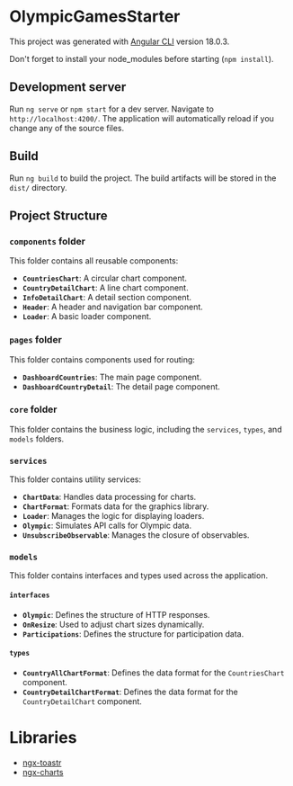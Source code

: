 # OlympicGamesStarter

This project was generated with [Angular CLI](https://github.com/angular/angular-cli) version 18.0.3.

Don't forget to install your node_modules before starting (`npm install`).

## Development server

Run `ng serve` or `npm start` for a dev server. Navigate to `http://localhost:4200/`. The application will automatically reload if you change any of the source files.

## Build

Run `ng build` to build the project. The build artifacts will be stored in the `dist/` directory.

## Project Structure

### `components` folder
This folder contains all reusable components:
- **`CountriesChart`**: A circular chart component.
- **`CountryDetailChart`**: A line chart component.
- **`InfoDetailChart`**: A detail section component.
- **`Header`**: A header and navigation bar component.
- **`Loader`**: A basic loader component.

### `pages` folder
This folder contains components used for routing:
- **`DashboardCountries`**: The main page component.
- **`DashboardCountryDetail`**: The detail page component.

### `core` folder
This folder contains the business logic, including the `services`, `types`, and `models` folders.

### `services`
This folder contains utility services:
- **`ChartData`**: Handles data processing for charts.
- **`ChartFormat`**: Formats data for the graphics library.
- **`Loader`**: Manages the logic for displaying loaders.
- **`Olympic`**: Simulates API calls for Olympic data.
- **`UnsubscribeObservable`**: Manages the closure of observables.

### `models`
This folder contains interfaces and types used across the application.

#### `interfaces`
- **`Olympic`**: Defines the structure of HTTP responses.
- **`OnResize`**: Used to adjust chart sizes dynamically.
- **`Participations`**: Defines the structure for participation data.

#### `types`
- **`CountryAllChartFormat`**: Defines the data format for the `CountriesChart` component.
- **`CountryDetailChartFormat`**: Defines the data format for the `CountryDetailChart` component.


# Libraries

- [ngx-toastr](https://www.npmjs.com/package/ngx-toastr)
- [ngx-charts](https://swimlane.gitbook.io/ngx-charts)
